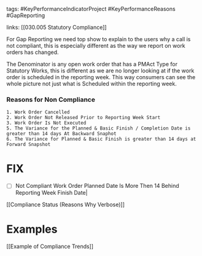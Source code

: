tags:
	#KeyPerformanceIndicatorProject #KeyPerformanceReasons
	  #GapReporting

links:
	[[030.005 Statutory Compliance]]


For Gap Reporting we need top show to explain to the users why a call is not compliant, this is especially different as the way we report on work orders has changed. 

The Denominator is any open work order that has a PMAct Type for Statutory Works, this is different as we are no longer looking at if the work order is scheduled in the reporting week. This way consumers can see the whole picture not just what is Scheduled within the reporting week.
### Reasons for Non Compliance
	1. Work Order Cancelled
	2. Work Order Not Released Prior to Reporting Week Start
	3. Work Order Is Not Executed
	5. The Variance for the Planned & Basic Finish / Completion Date is greater than 14 days At Backward Snaphot
	6. The Variance for Planned & Basic Finish is greater than 14 days at Forward Snapshot


# FIX

- [ ] Not Compliant Work Order Planned Date Is More Then 14 Behind Reporting Week Finish Date|

[[Compliance Status (Reasons Why Verbose)]]



# Examples
[[Example of Compliance Trends]]